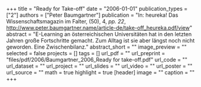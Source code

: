 +++
title = "Ready for Take-off"
date = "2006-01-01"
publication_types = ["2"]
authors = ["Peter Baumgartner"]
publication = "In: heureka! Das Wissenschaftsmagazin im Falter, (50), 4, _pp. 22_, http://www.peter.baumgartner.name/article-de/take-off_heureka.pdf/view"
abstract = "E-Learning an österreichischen Universitäten hat in den letzten Jahren große Fortschritte gemacht. Zum Alltag ist sie aber längst noch nicht geworden. Eine Zwischenbilanz."
abstract_short = ""
image_preview = ""
selected = false
projects = []
tags = []
url_pdf = ""
url_preprint = "files/pdf/2006/Baumgartner_2006_Ready for take-off.pdf"
url_code = ""
url_dataset = ""
url_project = ""
url_slides = ""
url_video = ""
url_poster = ""
url_source = ""
math = true
highlight = true
[header]
image = ""
caption = ""
+++
